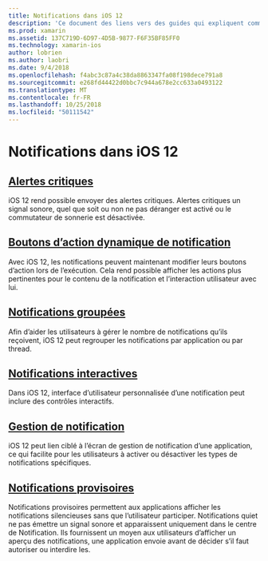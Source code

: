 ```yaml
---
title: Notifications dans iOS 12
description: 'Ce document des liens vers des guides qui expliquent comment utiliser diverses fonctionnalités liées aux notifications introduites dans iOS 12 : notifications provisoires notifications groupées, notification, notifications interactives, la gestion des boutons d’action de notification dynamique alertes critiques et.'
ms.prod: xamarin
ms.assetid: 137C719D-6D97-4D5B-9877-F6F35BF85FF0
ms.technology: xamarin-ios
author: lobrien
ms.author: laobri
ms.date: 9/4/2018
ms.openlocfilehash: f4abc3c87a4c38da8863347fa08f198dece791a8
ms.sourcegitcommit: e268fd44422d0bbc7c944a678e2cc633a0493122
ms.translationtype: MT
ms.contentlocale: fr-FR
ms.lasthandoff: 10/25/2018
ms.locfileid: "50111542"
---
```

# <a name="notifications-in-ios-12"></a>Notifications dans iOS 12

## <a name="critical-alertscritical-alertsmd"></a>[Alertes critiques](critical-alerts.md)

iOS 12 rend possible envoyer des alertes critiques. Alertes critiques un signal sonore, quel que soit ou non ne pas déranger est activé ou le commutateur de sonnerie est désactivée.

## <a name="dynamic-notification-action-buttonsdynamic-actionsmd"></a>[Boutons d’action dynamique de notification](dynamic-actions.md)

Avec iOS 12, les notifications peuvent maintenant modifier leurs boutons d’action lors de l’exécution.
Cela rend possible afficher les actions plus pertinentes pour le contenu de la notification et l’interaction utilisateur avec lui.

## <a name="grouped-notificationsgroupedmd"></a>[Notifications groupées](grouped.md)

Afin d’aider les utilisateurs à gérer le nombre de notifications qu’ils reçoivent, iOS 12 peut regrouper les notifications par application ou par thread.

## <a name="interactive-notificationsinteractivemd"></a>[Notifications interactives](interactive.md)

Dans iOS 12, interface d’utilisateur personnalisée d’une notification peut inclure des contrôles interactifs.

## <a name="notification-managementmanagementmd"></a>[Gestion de notification](management.md)

iOS 12 peut lien ciblé à l’écran de gestion de notification d’une application, ce qui facilite pour les utilisateurs à activer ou désactiver les types de notifications spécifiques.

## <a name="provisional-notificationsprovisionalmd"></a>[Notifications provisoires](provisional.md)

Notifications provisoires permettent aux applications afficher les notifications silencieuses sans que l’utilisateur participer. Notifications quiet ne pas émettre un signal sonore et apparaissent uniquement dans le centre de Notification. Ils fournissent un moyen aux utilisateurs d’afficher un aperçu des notifications, une application envoie avant de décider s’il faut autoriser ou interdire les.
